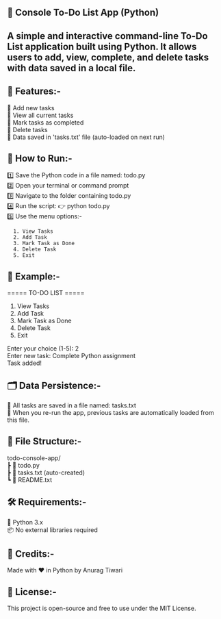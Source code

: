 📝 Console To-Do List App (Python)
----------------------------------------
A simple and interactive command-line To-Do List application built using Python.
It allows users to add, view, complete, and delete tasks with data saved in a local file.
----------------------------------------

📌 Features:-
----------------------------------------
🔹 Add new tasks  
🔹 View all current tasks  
🔹 Mark tasks as completed  
🔹 Delete tasks  
🔹 Data saved in 'tasks.txt' file (auto-loaded on next run)

🚀 How to Run:-
----------------------------------------
1️⃣  Save the Python code in a file named: todo.py  
2️⃣  Open your terminal or command prompt  
3️⃣  Navigate to the folder containing todo.py  
4️⃣  Run the script:
     👉 python todo.py  
5️⃣  Use the menu options:-

      1. View Tasks  
      2. Add Task  
      3. Mark Task as Done  
      4. Delete Task  
      5. Exit  

🧪 Example:-
----------------------------------------
===== TO-DO LIST =====  
1. View Tasks  
2. Add Task  
3. Mark Task as Done  
4. Delete Task  
5. Exit  

Enter your choice (1-5): 2  
Enter new task: Complete Python assignment  
Task added!

🗂 Data Persistence:-
----------------------------------------
📁 All tasks are saved in a file named: tasks.txt  
🔁 When you re-run the app, previous tasks are automatically loaded from this file.

📁 File Structure:-
----------------------------------------
todo-console-app/  
 ┣ 📄 todo.py  
 ┣ 📄 tasks.txt      (auto-created)  
 ┗ 📄 README.txt

🛠️ Requirements:-
----------------------------------------
🐍 Python 3.x  
📦 No external libraries required

🙌 Credits:-
----------------------------------------
Made with ❤️ in Python by Anurag Tiwari

📃 License:-
----------------------------------------
This project is open-source and free to use under the MIT License.
